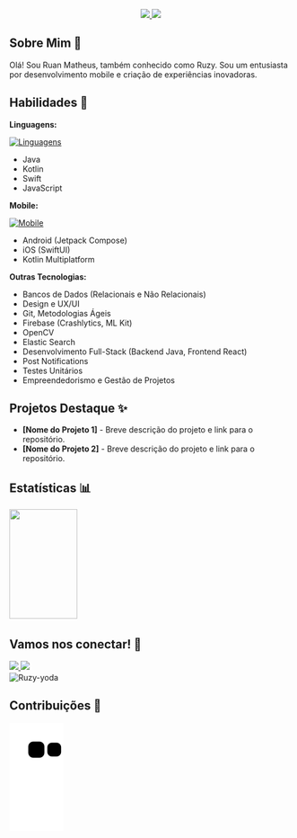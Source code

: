 <p align="center">
  <a href="https://github.com/DenverCoder1/readme-typing-svg">
    <img src="https://readme-typing-svg.herokuapp.com?font=Fira+Code&pause=1000&color=34F700&width=435&lines=Hello%2C+I'm+Ruan+Matheus+(Ruzy)"> 
  </a>
  <img src="https://cdn.discordapp.com/attachments/862883133962977284/862885851231158302/halloween-pixel-sticker-for-ios-android-giphy-transparent-pixel-art-250_200.gif" width="50">
</p>

## Sobre Mim 👋

Olá! Sou Ruan Matheus, também conhecido como Ruzy. Sou um entusiasta por desenvolvimento mobile e criação de experiências inovadoras. 

## Habilidades 🚀

**Linguagens:**

[![Linguagens](https://skillicons.dev/icons?i=java,kotlin,swift,javascript&theme=dark)](https://skillicons.dev)

* Java
* Kotlin
* Swift
* JavaScript

**Mobile:**

[![Mobile](https://skillicons.dev/icons?i=androidstudio,swift&theme=dark)](https://skillicons.dev)

* Android (Jetpack Compose)
* iOS (SwiftUI)
* Kotlin Multiplatform

**Outras Tecnologias:**

* Bancos de Dados (Relacionais e Não Relacionais)
* Design e UX/UI
* Git, Metodologias Ágeis
* Firebase (Crashlytics, ML Kit)
* OpenCV
* Elastic Search
* Desenvolvimento Full-Stack (Backend Java, Frontend React)
* Post Notifications
* Testes Unitários
* Empreendedorismo e Gestão de Projetos

## Projetos Destaque ✨

* **[Nome do Projeto 1]** - Breve descrição do projeto e link para o repositório.
* **[Nome do Projeto 2]** - Breve descrição do projeto e link para o repositório.

## Estatísticas 📊

<div align="left">  
  <img width="49%" height="195px" src="https://github-readme-stats.vercel.app/api/top-langs/?username=RuzyDev&layout=compact&hide_border=true&title_color=00bfbf&text_color=00bfbf&bg_color=0d1117" />
</div>

## Vamos nos conectar! 🤝

<div>
  <a href="https://www.linkedin.com/in/ruan-matheus-1101a8220/">
    <img src="https://skillicons.dev/icons?i=linkedin" />
  </a>
  <a href="mailto:ruan.ruzy@gmail.com">
    <img src="https://skillicons.dev/icons?i=gmail" />
  </a>
</div>

<div>
  <img align="center" alt="Ruzy-yoda" height="120" width="700" src="https://cdn.discordapp.com/attachments/862883133962977284/862884101224661012/fundo_git.gif">
<div>

## Contribuições 🐍

![Snake animation](https://github.com/rafaballerini/rafaballerini/blob/output/github-contribution-grid-snake.svg)
